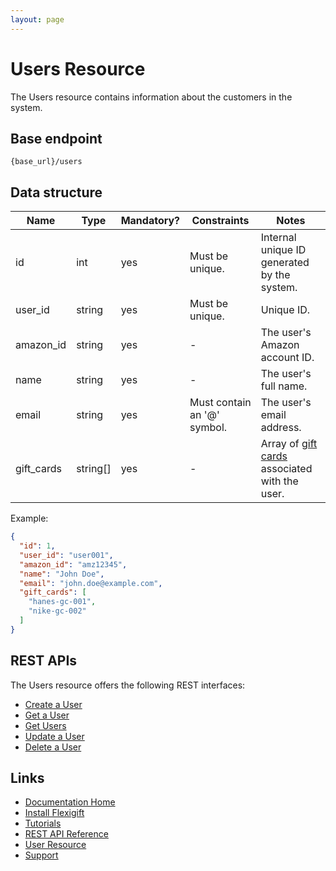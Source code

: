 ```yaml
---
layout: page
---
```


# Users Resource

The Users resource contains information about the customers in the system.

## Base endpoint

```shell
{base_url}/users
```

## Data structure

| Name           | Type          | Mandatory? | Constraints     | Notes |
| -------------  | ------------- | ---        | ---             | ---   |
| id             | int           | yes        | Must be unique. | Internal unique ID generated by the system. |
| user_id        | string        | yes        | Must be unique. | Unique ID.                      |
| amazon_id      | string        | yes        | -               | The user's Amazon account ID.   |
| name           | string        | yes        | -               | The user's full name.           |
| email          | string        | yes        | Must contain an '@' symbol. | The user's email address. |
| gift_cards     | string[]      | yes        | -               | Array of [gift cards](../gift-cards/index.md) associated with the user. |

Example:

```json
{
  "id": 1,
  "user_id": "user001",
  "amazon_id": "amz12345",
  "name": "John Doe",
  "email": "john.doe@example.com",
  "gift_cards": [
    "hanes-gc-001",
    "nike-gc-002"
  ]
}
```

## REST APIs

The Users resource offers the following REST interfaces:

* [Create a User](create-a-user.md)
* [Get a User](get-a-user.md)
* [Get Users](get-users.md)
* [Update a User](update-a-user.md)
* [Delete a User](delete-a-user.md)

## Links

* [Documentation Home](../../index.md)
* [Install Flexigift](../../setup.md)
* [Tutorials](../../tutorials/index.md)
* [REST API Reference](../../api/index.md)
* [User Resource](index.md)
* [Support](mailto:support@example.com)